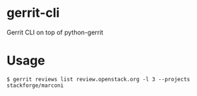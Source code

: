 gerrit-cli
==========

Gerrit CLI on top of python-gerrit


Usage
=====

    $ gerrit reviews list review.openstack.org -l 3 --projects stackforge/marconi
